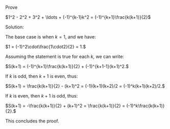 Prove

$1^2 - 2^2 + 3^2 + \ldots + (-1)^{k-1}k^2 = (-1)^{k+1}\frac{k(k+1)}{2}$

Solution:

The base case is when $k=1$, and we have:

$1 = (-1)^2\cdot\frac{1\cdot2}{2} = 1.$

Assuming the statement is true for each $k$, we can write:

$S(k+1) = (-1)^{k+1}\frac{k(k+1)}{2} + (-1)^{k+1-1}(k+1)^2.$

If $k$ is odd, then $k+1$ is even, thus:

$S(k+1) = \frac{k(k+1)}{2} - (k+1)^2 = (-1)(k+1)(k+2)/2 = (-1)^k(k+1)(k+2)/2.$

If $k$ is even, then $k+1$ is odd, thus:

$S(k+1) = -\frac{k(k+1)}{2} + (k+1)^2 = \frac{k(k+1)}{2} = (-1)^k\frac{k(k+1)}{2}.$

This concludes the proof.
